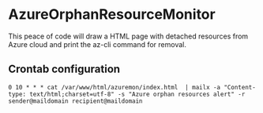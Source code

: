 # AzureOrphanResourceMonitor

This peace of code will draw a HTML page with detached resources from Azure cloud and print the az-cli command for removal.

## Crontab configuration

```
0 10 * * * cat /var/www/html/azuremon/index.html  | mailx -a "Content-type: text/html;charset=utf-8" -s "Azure orphan resources alert" -r sender@maildomain recipient@maildomain
```
